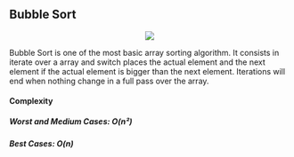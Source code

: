 ## Bubble Sort

<p align="center">
    <img src="../../.github/bubblesort.gif">
</p>

Bubble Sort is one of the most basic array sorting algorithm. It consists in iterate over a array and switch places the actual element and the next element if the actual element is bigger than the next element. Iterations will end when nothing change in a full pass over the array.

#### Complexity 
##### Worst and Medium Cases: O(n²)
##### Best Cases: O(n)
